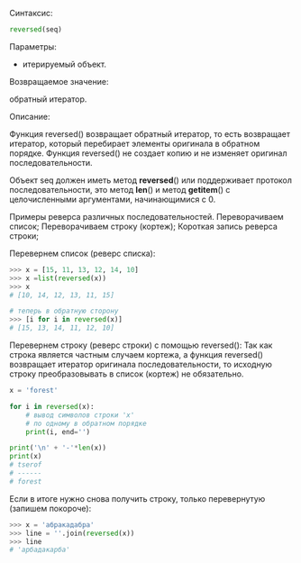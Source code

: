 Синтаксис:

```python
reversed(seq)
```
Параметры:

- итерируемый объект.

Возвращаемое значение:

обратный итератор.

Описание:

Функция reversed() возвращает обратный итератор, то есть возвращает итератор, который перебирает элементы оригинала в обратном порядке.
Функция reversed() не создает копию и не изменяет оригинал последовательности.

Объект seq должен иметь метод __reversed__() или поддерживает протокол последовательности, это метод __len__() и метод __getitem__() с целочисленными аргументами, начинающимися с 0.

Примеры реверса различных последовательностей.
Переворачиваем список;
Переворачиваем строку (кортеж);
Короткая запись реверса строки;

Перевернем список (реверс списка):
```python
>>> x = [15, 11, 13, 12, 14, 10] 
>>> x =list(reversed(x))
>>> x
# [10, 14, 12, 13, 11, 15]

# теперь в обратную сторону
>>> [i for i in reversed(x)]
# [15, 13, 14, 11, 12, 10]

```


Перевернем строку (реверс строки) с помощью reversed():
Так как строка является частным случаем кортежа, а функция reversed() возвращает итератор оригинала последовательности, то исходную строку преобразовывать в список (кортеж) не обязательно.
```python
x = 'forest'

for i in reversed(x):
    # вывод символов строки 'x' 
    # по одному в обратном порядке
    print(i, end='')

print('\n' + '-'*len(x))
print(x)
# tserof
# ------
# forest
```
Если в итоге нужно снова получить строку, только перевернутую (запишем покороче):
```python
>>> x = 'абракадабра'
>>> line = ''.join(reversed(x))
>>> line
# 'арбадакарба'
```
